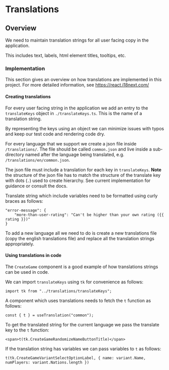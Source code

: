 # Translations

## Overview

We need to maintain translation strings for all user facing copy in the application.

This includes text, labels, html element titles, tooltips, etc.

### Implementation

This section gives an overview on how translations are implemented in this project. For more detailed information, see https://react.i18next.com/

#### Creating translations

For every user facing string in the application we add an entry to the `translateKeys` object in `./translateKeys.ts`. This is the name of a translation string.

By representing the keys using an object we can minimize issues with typos and keep our test code and rendering code dry.

For every language that we support we create a json file inside `/translations/`. The file should be called `common.json` and live inside a sub-directory named after the language being translated, e.g. `/translations/en/common.json`.

The json file must include a translation for each key in `translateKeys`. **Note** the structure of the json file has to match the structure of the translate key with dots (`.`) used to create hierarchy. See current implementation for guidance or consult the docs.

Translate string which include variables need to be formatted using curly braces as follows:
```
"error-message": {
    "more-than-user-rating": "Can't be higher than your own rating ({{ rating }})"
}
```

To add a new language all we need to do is create a new translations file (copy the english translations file) and replace all the translation strings appropriately.

#### Using translations in code

The `CreateGame` component is a good example of how translations strings can be used in code.

We can import `translateKeys` using `tk` for convenience as follows:
```
import tk from "../translations/translateKeys";
```

A component which uses translations needs to fetch the `t` function as follows:
```
const { t } = useTranslation("common");
```

To get the translated string for the current language we pass the translate key to the `t` function:
```
<span>t(tk.CreateGameRandomizeNameButtonTitle)</span>
```

If the translation string has variables we can pass variables to `t` as follows:
```
t(tk.CreateGameVariantSelectOptionLabel, { name: variant.Name, numPlayers: variant.Nations.length })
```